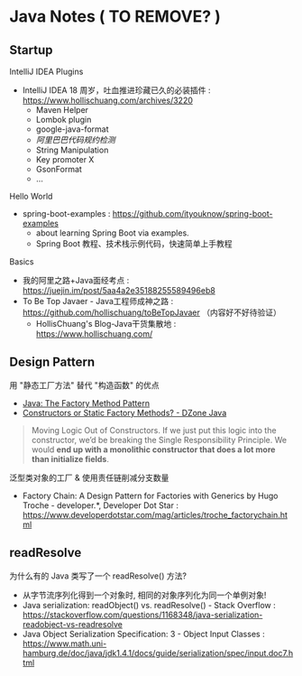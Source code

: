 # Java Notes ( TO REMOVE? )

## Startup

IntelliJ IDEA Plugins

- IntelliJ IDEA 18 周岁，吐血推进珍藏已久的必装插件 : https://www.hollischuang.com/archives/3220
    - Maven Helper
    - Lombok plugin
    - google-java-format
    - _阿里巴巴代码规约检测_
    - String Manipulation
    - Key promoter X
    - GsonFormat
    - …

Hello World

- spring-boot-examples : https://github.com/ityouknow/spring-boot-examples
    - about learning Spring Boot via examples.
    - Spring Boot 教程、技术栈示例代码，快速简单上手教程

Basics

- 我的阿里之路+Java面经考点 : https://juejin.im/post/5aa4a2e35188255589496eb8
- To Be Top Javaer - Java工程师成神之路 : https://github.com/hollischuang/toBeTopJavaer （内容好不好待验证）
    - HollisChuang's Blog-Java干货集散地 : https://www.hollischuang.com/

## Design Pattern

用 "静态工厂方法" 替代 "构造函数" 的优点

- [Java: The Factory Method Pattern](http://t.cn/E9O7ZRI )
- [Constructors or Static Factory Methods? - DZone Java]( http://t.cn/E9Oq9qC )

> Moving Logic Out of Constructors. If we just put this logic into the constructor, we’d be breaking the Single Responsibility Principle. We would **end up with a monolithic constructor that does a lot more than initialize fields**.

泛型类对象的工厂 & 使用责任链削减分支数量

- Factory Chain: A Design Pattern for Factories with Generics by Hugo Troche - developer.*, Developer Dot Star : https://www.developerdotstar.com/mag/articles/troche_factorychain.html

## readResolve

为什么有的 Java 类写了一个 readResolve() 方法?

- 从字节流序列化得到一个对象时, 相同的对象序列化为同一个单例对象!
- Java serialization: readObject() vs. readResolve() - Stack Overflow : https://stackoverflow.com/questions/1168348/java-serialization-readobject-vs-readresolve
- Java Object Serialization Specification: 3 - Object Input Classes : https://www.math.uni-hamburg.de/doc/java/jdk1.4.1/docs/guide/serialization/spec/input.doc7.html
